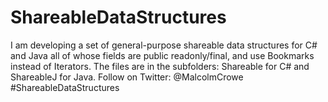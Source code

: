 # ShareableDataStructures
I am developing a set of general-purpose shareable data structures for C# and Java all of whose fields are public readonly/final, and use Bookmarks instead of Iterators.
The files are in the subfolders: Shareable for C# and ShareableJ for Java.
Follow on Twitter: @MalcolmCrowe #ShareableDataStructures
